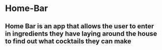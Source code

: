 # Home-Bar

## Home Bar is an app that allows the user to enter in ingredients they have laying around the house to find out what cocktails they can make